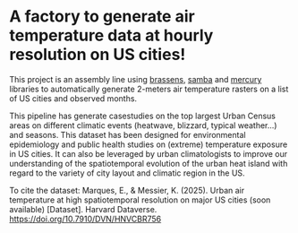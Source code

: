 # A factory to generate air temperature data at hourly resolution on US cities!

This project is an assembly line using [brassens](github.com/NIEHS/brassens/), [samba](github.com/NIEHS/samba) and [mercury](github.com/NIEHS/mercury) libraries to automatically generate 2-meters air temperature rasters on a list of US cities and observed months.  

This pipeline has generate casestudies on the top largest Urban Census areas on different climatic events (heatwave, blizzard, typical weather...) and seasons. This dataset has been designed for environmental epidemiology and public health studies on (extreme) temperature exposure in US cities. It can also be leveraged by urban climatologists to improve our understanding of the spatiotemporal evolution of the urban heat island with regard to the variety of city layout and climatic region in the US. 

To cite the dataset: Marques, E., & Messier, K. (2025). Urban air temperature at high spatiotemporal resolution on major US cities (soon available) [Dataset]. Harvard Dataverse. https://doi.org/10.7910/DVN/HNVCBR756